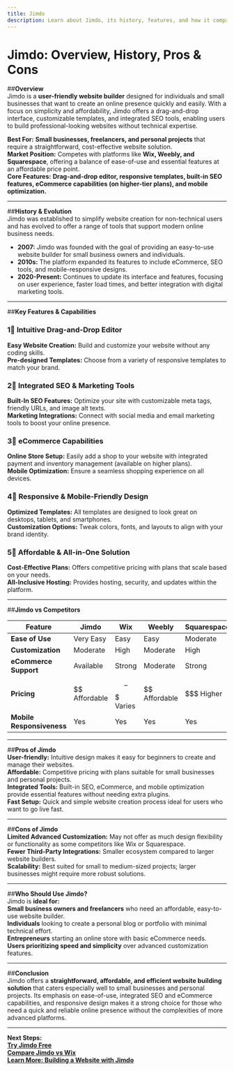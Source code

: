```yaml
---
title: Jimdo
description: Learn about Jimdo, its history, features, and how it compares to other website builders.
---
```


# **Jimdo: Overview, History, Pros & Cons**

##**Overview**  
Jimdo is a **user-friendly website builder** designed for individuals and small businesses that want to create an online presence quickly and easily. With a focus on simplicity and affordability, Jimdo offers a drag-and-drop interface, customizable templates, and integrated SEO tools, enabling users to build professional-looking websites without technical expertise.

 **Best For:** **Small businesses, freelancers, and personal projects** that require a straightforward, cost-effective website solution.  
 **Market Position:** Competes with platforms like **Wix, Weebly, and Squarespace**, offering a balance of ease-of-use and essential features at an affordable price point.  
 **Core Features:** **Drag-and-drop editor, responsive templates, built-in SEO features, eCommerce capabilities (on higher-tier plans), and mobile optimization.**

---

##**History & Evolution**  
Jimdo was established to simplify website creation for non-technical users and has evolved to offer a range of tools that support modern online business needs.

- **2007:** Jimdo was founded with the goal of providing an easy-to-use website builder for small business owners and individuals.
- **2010s:** The platform expanded its features to include eCommerce, SEO tools, and mobile-responsive designs.
- **2020-Present:** Continues to update its interface and features, focusing on user experience, faster load times, and better integration with digital marketing tools.

---

##**Key Features & Capabilities**

### **1⃣ Intuitive Drag-and-Drop Editor**  
 **Easy Website Creation:** Build and customize your website without any coding skills.  
 **Pre-designed Templates:** Choose from a variety of responsive templates to match your brand.

### **2⃣ Integrated SEO & Marketing Tools**  
 **Built-In SEO Features:** Optimize your site with customizable meta tags, friendly URLs, and image alt texts.  
 **Marketing Integrations:** Connect with social media and email marketing tools to boost your online presence.

### **3⃣ eCommerce Capabilities**  
 **Online Store Setup:** Easily add a shop to your website with integrated payment and inventory management (available on higher plans).  
 **Mobile Optimization:** Ensure a seamless shopping experience on all devices.

### **4⃣ Responsive & Mobile-Friendly Design**  
 **Optimized Templates:** All templates are designed to look great on desktops, tablets, and smartphones.  
 **Customization Options:** Tweak colors, fonts, and layouts to align with your brand identity.

### **5⃣ Affordable & All-in-One Solution**  
 **Cost-Effective Plans:** Offers competitive pricing with plans that scale based on your needs.  
 **All-Inclusive Hosting:** Provides hosting, security, and updates within the platform.

---

##**Jimdo vs Competitors**

| Feature                   | Jimdo          | Wix              | Weebly           | Squarespace      |
|---------------------------|----------------|------------------|------------------|------------------|
| **Ease of Use**           |  Very Easy   |  Easy          |  Easy          |  Moderate      |
| **Customization**         |  Moderate    |  High          |  Moderate      |  High          |
| **eCommerce Support**     |  Available   |  Strong        |  Moderate      |  Strong        |
| **Pricing**               | $$ Affordable  | $$-$$$ Varies    | $$ Affordable    | $$$ Higher      |
| **Mobile Responsiveness** |  Yes         |  Yes          |  Yes          |  Yes           |

---

##**Pros of Jimdo**  
 **User-friendly:** Intuitive design makes it easy for beginners to create and manage their websites.  
 **Affordable:** Competitive pricing with plans suitable for small businesses and personal projects.  
 **Integrated Tools:** Built-in SEO, eCommerce, and mobile optimization provide essential features without needing extra plugins.  
 **Fast Setup:** Quick and simple website creation process ideal for users who want to go live fast.

---

##**Cons of Jimdo**  
 **Limited Advanced Customization:** May not offer as much design flexibility or functionality as some competitors like Wix or Squarespace.  
 **Fewer Third-Party Integrations:** Smaller ecosystem compared to larger website builders.  
 **Scalability:** Best suited for small to medium-sized projects; larger businesses might require more robust solutions.

---

##**Who Should Use Jimdo?**  
Jimdo is **ideal for:**  
 **Small business owners and freelancers** who need an affordable, easy-to-use website builder.  
 **Individuals** looking to create a personal blog or portfolio with minimal technical effort.  
 **Entrepreneurs** starting an online store with basic eCommerce needs.  
 **Users prioritizing speed and simplicity** over advanced customization features.

---

##**Conclusion**  
Jimdo offers a **straightforward, affordable, and efficient website building solution** that caters especially well to small businesses and personal projects. Its emphasis on ease-of-use, integrated SEO and eCommerce capabilities, and responsive design makes it a strong choice for those who need a quick and reliable online presence without the complexities of more advanced platforms.

---

 **Next Steps:**  
 **[Try Jimdo Free](https://www.jimdo.com/)**  
 **[Compare Jimdo vs Wix](#)**  
 **[Learn More: Building a Website with Jimdo](#)**
